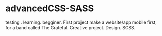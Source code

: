 # advancedCSS-SASS
testing .
learning.
begginer.
First project make a website/app mobile first, for a band called The Grateful.
Creative project.
Design.
SCSS.